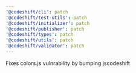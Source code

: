 ```yaml
---
'@codeshift/cli': patch
'@codeshift/test-utils': patch
'@codeshift/initializer': patch
'@codeshift/publisher': patch
'@codeshift/types': patch
'@codeshift/utils': patch
'@codeshift/validator': patch
---
```


Fixes colors.js vulnrability by bumping jscodeshift
